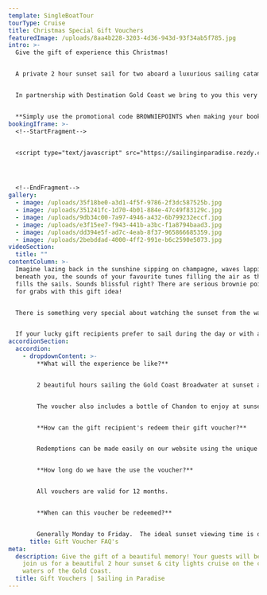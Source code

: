 ```yaml
---
template: SingleBoatTour
tourType: Cruise
title: Christmas Special Gift Vouchers
featuredImage: /uploads/8aa4b228-3203-4d36-943d-93f34ab5f785.jpg
intro: >-
  Give the gift of experience this Christmas!  


  A private 2 hour sunset sail for two aboard a luxurious sailing catamaran is the ultimate gift experience that special someone will never forget!!


  In partnership with Destination Gold Coast we bring to you this very special Christmas Gift option, our upgraded private sunset sail option is now available with included champagne and gourmet couples grazing board!   


  **S﻿imply use the promotional code BROWNIEPOINTS when making your booking to receive a 10% discount.**
bookingIframe: >-
  <!--StartFragment-->


  <script type="text/javascript" src="https://sailinginparadise.rezdy.com/pluginJs?script=modal"></script> <a id="button-booking" class="button-booking rezdy rezdy-modal" href="https://sailinginparadise.rezdy.com/531487/christmas-special-private-champagne-sunset-charter-for-2-with-champagne-and-cheese-platter-redeemable-mid-week-gift-voucher" style="background: rgb(14, 38, 87); border: 1px solid rgb(14, 38, 87); color: rgb(255, 255, 255); font: bold 14px / 1 &quot;Helvetica Neue&quot;, Helvetica, Arial, sans-serif; padding: 12px 15px; text-align: center; width: 160px; display: block; text-decoration: none; cursor: pointer;">Book Gift Voucher




  <!--EndFragment-->
gallery:
  - image: /uploads/35f18be0-a3d1-4f5f-9786-2f3dc587525b.jpg
  - image: /uploads/351241fc-1d70-4b01-884e-47c49f83129c.jpg
  - image: /uploads/9db34c00-7a97-4946-a432-6b799232eccf.jpg
  - image: /uploads/e3f15ee7-f943-441b-a3bc-f1a8794baad3.jpg
  - image: /uploads/dd394e5f-ad7c-4eab-8f37-965866685359.jpg
  - image: /uploads/2bebddad-4000-4ff2-991e-b6c2590e5073.jpg
videoSection:
  title: ""
contentColumn: >-
  Imagine lazing back in the sunshine sipping on champagne, waves lapping
  beneath you, the sounds of your favourite tunes filling the air as the wind
  fills the sails. Sounds blissful right? There are serious brownie points up
  for grabs with this gift idea! 


  There is something very special about watching the sunset from the water and especially on the occasion we are joined by our friends the dolphins (who we are always looking out for by the way)!  The sparkling city lights of the Gold Coast look equally beautiful by night and are the perfect conclusion to your sail before returning to Marina Mirage.


  I﻿f your lucky gift recipients prefer to sail during the day or with a larger group we also offer gift vouchers for a customised sailing experience.  Please contact us to discuss further.
accordionSection:
  accordion:
    - dropdownContent: >-
        **What will the experience be like?**


        2 beautiful hours sailing the Gold Coast Broadwater at sunset aboard our stunning sailing catamaran with 2 guests and 2 crew on board.  


        The voucher also includes a bottle of Chandon to enjoy at sunset.  It is a wonderful gift for the person who values experiences more than things.    We promise, they will love it!! 


        **How can the gift recipient's redeem their gift voucher?**


        Redemptions can be made easily on our website using the unique code provided on the voucher.  We can also take bookings via phone if preferred.  


        **How long do we have the use the voucher?**


        All vouchers are valid for 12 months.


        **When can this voucher be redeemed?**


        Generally Monday to Friday.  The ideal sunset viewing time is departing 1 hour prior to sunset.
      title: Gift Voucher FAQ's
meta:
  description: Give the gift of a beautiful memory! Your guests will be invited to
    join us for a beautiful 2 hour sunset & city lights cruise on the calm
    waters of the Gold Coast.
  title: Gift Vouchers | Sailing in Paradise
---
```

